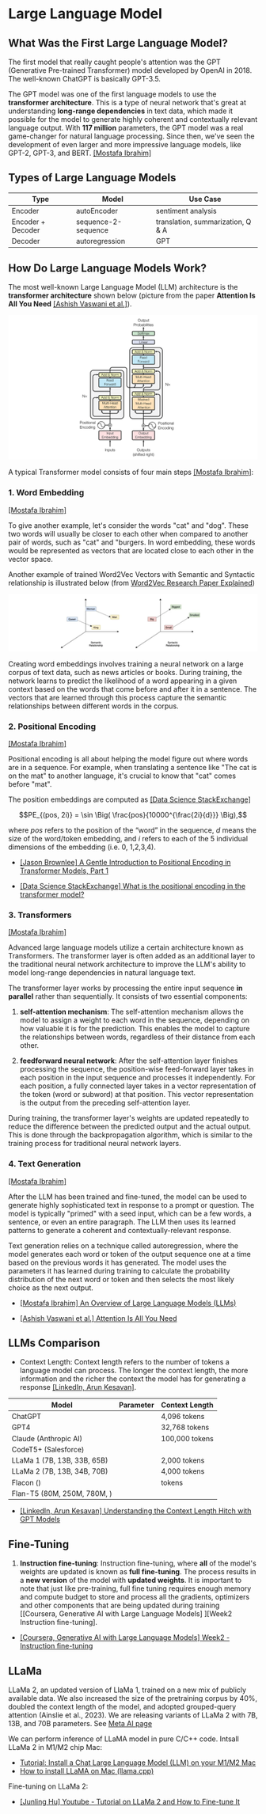
# Large Language Model

## What Was the First Large Language Model?

The first model that really caught people's attention was the GPT (Generative Pre-trained Transformer) model developed by OpenAI in 2018. The well-known ChatGPT is basically GPT-3.5.

The GPT model was one of the first language models to use the **transformer architecture**. This is a type of neural network that's great at understanding **long-range dependencies** in text data, which made it possible for the model to generate highly coherent and contextually relevant language output. With **117 million** parameters, the GPT model was a real game-changer for natural language processing.
Since then, we've seen the development of even larger and more impressive language models, like GPT-2, GPT-3, and BERT. [[Mostafa Ibrahim]][An Overview of Large Language Models (LLMs)]

## Types of Large Language Models

| Type | Model  | Use Case |  
| --- | --- | --- | 
| Encoder | autoEncoder | sentiment analysis | 
| Encoder + Decoder | sequence-2-sequence | translation, summarization, Q & A |
| Decoder | autoregression | GPT | 



## How Do Large Language Models Work?

The most well-known Large Language Model (LLM) architecture is the **transformer architecture** shown below (picture from the paper **Attention Is All You Need** [[Ashish Vaswani et al.]][Attention Is All You Need]). 

![transformer](images/transformer.png)

A typical Transformer model consists of four main steps [[Mostafa Ibrahim]][An Overview of Large Language Models (LLMs)]:

### 1. Word Embedding 

[[Mostafa Ibrahim]][An Overview of Large Language Models (LLMs)]

To give another example, let's consider the words "cat" and "dog". These two words will usually be closer to each other when compared to another pair of words, such as "cat" and "burgers. In word embedding, these words would be represented as vectors that are located close to each other in the vector space. 

Another example of trained Word2Vec Vectors with Semantic and Syntactic relationship is illustrated below (from [Word2Vec Research Paper Explained](https://towardsdatascience.com/word2vec-research-paper-explained-205cb7eecc30))

![word2vec](images/word_embedding.png)

Creating word embeddings involves training a neural network on a large corpus of text data, such as news articles or books. During training, the network learns to predict the likelihood of a word appearing in a given context based on the words that come before and after it in a sentence. The vectors that are learned through this process capture the semantic relationships between different words in the corpus.

### 2. Positional Encoding

[[Mostafa Ibrahim]][An Overview of Large Language Models (LLMs)]

Positional encoding is all about helping the model figure out where words are in a sequence.  For example, when translating a sentence like "The cat is on the mat" to another language, it's crucial to know that "cat" comes before "mat".

The position embeddings are computed as [[Data Science StackExchange]][What is the positional encoding in the transformer model?]

$$PE_{(pos, 2i)} = \sin \Big( \frac{pos}{10000^{\frac{2i}{d}}} \Big),$$

where $pos$ refers to the position of the “word” in the sequence, $d$ means the size of the word/token embedding, and $i$ refers to each of the 5 individual dimensions of the embedding (i.e. 0, 1,2,3,4).

* [A Gentle Introduction to Positional Encoding in Transformer Models, Part 1]: https://machinelearningmastery.com/a-gentle-introduction-to-positional-encoding-in-transformer-models-part-1/#:~:text=Positional%20encoding%20describes%20the%20location,item%27s%20position%20in%20transformer%20models.
[[Jason Brownlee] A Gentle Introduction to Positional Encoding in Transformer Models, Part 1](https://machinelearningmastery.com/a-gentle-introduction-to-positional-encoding-in-transformer-models-part-1/#:~:text=Positional%20encoding%20describes%20the%20location,item%27s%20position%20in%20transformer%20models.)


* [What is the positional encoding in the transformer model?]: https://datascience.stackexchange.com/questions/51065/what-is-the-positional-encoding-in-the-transformer-model
[[Data Science StackExchange] What is the positional encoding in the transformer model?](https://datascience.stackexchange.com/questions/51065/what-is-the-positional-encoding-in-the-transformer-model)



### 3. Transformers

[[Mostafa Ibrahim]][An Overview of Large Language Models (LLMs)]

Advanced large language models utilize a certain architecture known as Transformers. The transformer layer is often added as an additional layer to the traditional neural network architecture to improve the LLM's ability to model long-range dependencies in natural language text.

The transformer layer works by processing the entire input sequence **in parallel** rather than sequentially. It consists of two essential components: 
1. **self-attention mechanism**: The self-attention mechanism allows the model to assign a weight to each word in the sequence, depending on how valuable it is for the prediction. This enables the model to capture the relationships between words, regardless of their distance from each other.

2. **feedforward neural network**: After the self-attention layer finishes processing the sequence, the position-wise feed-forward layer takes in each position in the input sequence and processes it independently. For each position, a fully connected layer takes in a vector representation of the token (word or subword) at that position. This vector representation is the output from the preceding self-attention layer.

During training, the transformer layer's weights are updated repeatedly to reduce the difference between the predicted output and the actual output. This is done through the backpropagation algorithm, which is similar to the training process for traditional neural network layers.

### 4. Text  Generation

[[Mostafa Ibrahim]][An Overview of Large Language Models (LLMs)]

After the LLM has been trained and fine-tuned, the model can be used to generate highly sophisticated text in response to a prompt or question. The model is typically "primed" with a seed input, which can be a few words, a sentence, or even an entire paragraph. The LLM then uses its learned patterns to generate a coherent and contextually-relevant response.

Text generation relies on a technique called autoregression, where the model generates each word or token of the output sequence one at a time based on the previous words it has generated. The model uses the parameters it has learned during training to calculate the probability distribution of the next word or token and then selects the most likely choice as the next output.


* [An Overview of Large Language Models (LLMs)]: https://wandb.ai/mostafaibrahim17/ml-articles/reports/An-Overview-of-Large-Language-Models-LLMs---VmlldzozODA3MzQz
[[Mostafa Ibrahim] An Overview of Large Language Models (LLMs)](https://wandb.ai/mostafaibrahim17/ml-articles/reports/An-Overview-of-Large-Language-Models-LLMs---VmlldzozODA3MzQz)


* [Attention Is All You Need]: https://arxiv.org/abs/1706.03762
[[Ashish Vaswani et al.] Attention Is All You Need](https://arxiv.org/abs/1706.03762)


## LLMs Comparison


* Context Length: Context length refers to the number of tokens a language model can process. The longer the context length, the more information and the richer the context the model has for generating a response [[LinkedIn, Arun Kesavan]][Understanding the Context Length Hitch with GPT Models].

| Model | Parameter  | Context Length |  
| --- | --- | --- | 
| ChatGPT |  | 4,096 tokens | 
| GPT4 | | 32,768 tokens |
| Claude (Anthropic AI) | | 100,000 tokens | 
| CodeT5+ (Salesforce)   | | | 
| LLaMa 1 (7B, 13B, 33B, 65B) | | 2,000 tokens | 
| LLaMa 2 (7B, 13B, 34B, 70B) | | 4,000 tokens | 
| Flacon () | |  tokens | 
|Flan-T5 (80M, 250M, 780M, )| | |


* [Understanding the Context Length Hitch with GPT Models]: https://www.linkedin.com/pulse/understanding-context-length-hitch-gpt-models-arun-kesavan/
[[LinkedIn, Arun Kesavan] Understanding the Context Length Hitch with GPT Models](https://www.linkedin.com/pulse/understanding-context-length-hitch-gpt-models-arun-kesavan/)



## Fine-Tuning 



1. **Instruction fine-tuning**: Instruction fine-tuning, where **all** of the model's weights are updated is known as **full fine-tuning**. The process results in a **new version** of the model with **updated weights**. It is important to note that just like pre-training, full fine tuning requires enough memory and compute budget to store and process all the gradients, optimizers and other components that are being updated during training [[Coursera, Generative AI with Large Language Models] ][Week2 Instruction fine-tuning]. 

* [Week2 - Instruction fine-tuning]: https://www.coursera.org/learn/generative-ai-with-llms/lecture/exyNC/instruction-fine-tuning
[[Coursera, Generative AI with Large Language Models] Week2 - Instruction fine-tuning](https://www.coursera.org/learn/generative-ai-with-llms/lecture/exyNC/instruction-fine-tuning)


## LLaMa

LLaMa 2, an updated version of LlaMa 1, trained on a new mix of publicly available data. We also increased the size of the pretraining corpus by 40%, doubled the context length of the model, and adopted grouped-query attention (Ainslie et al., 2023). We are releasing variants of LLaMa 2 with 7B, 13B, and 70B parameters. See [Meta AI page](https://ai.meta.com/llama/)


We can perform inference of LLaMA model in pure C/C++ code. Intsall LLaMa 2 in M1/M2 chip Mac:
* [Tutorial: Install a Chat Large Language Model (LLM) on your M1/M2 Mac](https://www.youtube.com/watch?v=rStOK2FfyEY)
* [How to install LLaMA on Mac (llama.cpp)](https://agi-sphere.com/install-llama-mac/#Step_1_Install_Homebrew)


Fine-tuning on LLaMa 2:

* [Youtube - Tutorial on LLaMa 2 and How to Fine-tune It]: https://www.youtube.com/watch?v=ntJUXgaTJIM
[[Junling Hu] Youtube -  Tutorial on LLaMa 2 and How to Fine-tune It](https://www.youtube.com/watch?v=ntJUXgaTJIM)



